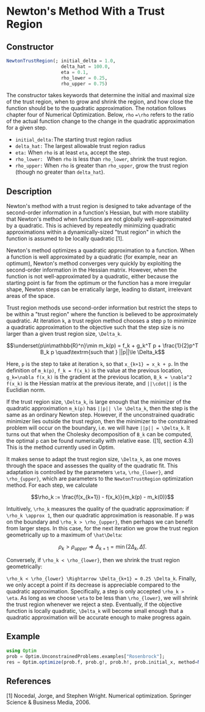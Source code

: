 # Newton's Method With a Trust Region
## Constructor
```julia
NewtonTrustRegion(; initial_delta = 1.0,
                    delta_hat = 100.0,
                    eta = 0.1,
                    rho_lower = 0.25,
                    rho_upper = 0.75)
```

The constructor takes keywords that determine the initial and maximal size of the trust region, when to grow and shrink the region, and how close the function should be to the quadratic approximation.  The notation follows chapter four of Numerical Optimization.  Below, ```rho``` ``=\rho`` refers to the ratio of the actual function change to the change in the quadratic approximation for a given step.

* `initial_delta:`The starting trust region radius
*  `delta_hat:` The largest allowable trust region radius
*  `eta:` When ```rho``` is at least ```eta```, accept the step.
*  `rho_lower: ` When ```rho``` is less than ```rho_lower```, shrink the trust region.
*  `rho_upper:` When ```rho``` is greater than ```rho_upper```, grow the trust region (though no greater than ```delta_hat```).

## Description
Newton's method with a trust region is designed to take advantage of the second-order information in a function's Hessian, but with more stability that Newton's method when functions are not globally well-approximated by a quadratic.  This is achieved by repeatedly minimizing quadratic approximations within a dynamically-sized "trust region" in which the function is assumed to be locally quadratic [1].

Newton's method optimizes a quadratic approximation to a function.  When a function is well approximated by a quadratic (for example, near an optimum), Newton's method converges very quickly by exploiting the second-order information in the Hessian matrix.  However, when the function is not well-approximated by a quadratic, either because the starting point is far from the optimum or the function has a more irregular shape, Newton steps can be erratically large, leading to distant, irrelevant areas of the space.

Trust region methods use second-order information but restrict the steps to be within a "trust region" where the function is believed to be approximately quadratic.  At iteration ``k``, a trust region method chooses a step ``p`` to minimize a quadratic approximation to the objective such that the step size is no larger than a given trust region size, ``\Delta_k``.

```math
\underset{p\in\mathbb{R}^n}\min m_k(p) = f_k + g_k^T p + \frac{1}{2}p^T B_k p \quad\textrm{such that } ||p||\le \Delta_k
```

Here, ``p`` is the step to take at iteration ``k``, so that ``x_{k+1} = x_k + p``.   In the definition of ``m_k(p)``, ``f_k = f(x_k)`` is the value at the previous location, ``g_k=\nabla f(x_k)`` is the gradient at the previous location, ``B_k = \nabla^2 f(x_k)`` is the Hessian matrix at the previous iterate, and ``||\cdot||`` is the Euclidian norm.

If the trust region size, ``\Delta_k``, is large enough that the minimizer of the quadratic approximation ``m_k(p)`` has ``||p|| \le \Delta_k``, then the step is the same as an ordinary Newton step.  However, if the unconstrained quadratic minimizer lies outside the trust region, then the minimizer to the constrained problem will occur on the boundary, i.e. we will have ``||p|| = \Delta_k``.  It turns out that when the Cholesky decomposition of ``B_k`` can be computed, the optimal ``p`` can be found numerically with relative ease.  ([1], section 4.3)  This is the method currently used in Optim.

It makes sense to adapt the trust region size, ``\Delta_k``, as one moves through the space and assesses the quality of the quadratic fit.  This adaptation is controlled by the parameters ``\eta``, ``\rho_{lower}``, and ``\rho_{upper}``, which are parameters to the ```NewtonTrustRegion``` optimization method.  For each step, we calculate

```math
\rho_k := \frac{f(x_{k+1}) - f(x_k)}{m_k(p) - m_k(0)}
```

Intuitively, ``\rho_k`` measures the quality of the quadratic approximation: if ``\rho_k \approx 1``, then our quadratic approximation is reasonable.  If  ``p`` was on the boundary and ``\rho_k > \rho_{upper}``, then perhaps we can benefit from larger steps.  In this case, for the next iteration we grow the trust region geometrically up to a maximum of ``\hat\Delta``:

```math
\rho_k > \rho_{upper} \Rightarrow \Delta_{k+1} = \min(2 \Delta_k, \hat\Delta).
```

Conversely, if ``\rho_k < \rho_{lower}``, then we shrink the trust region geometrically:

``\rho_k < \rho_{lower} \Rightarrow \Delta_{k+1} = 0.25 \Delta_k``.
Finally, we only accept a point if its decrease is appreciable compared to the quadratic approximation.  Specifically, a step is only accepted ``\rho_k > \eta``.  As long as we choose ``\eta`` to be less than ``\rho_{lower}``, we will shrink the trust region whenever we reject a step.  Eventually, if the objective function is locally quadratic, ``\Delta_k`` will become small enough that a quadratic approximation will be accurate enough to make progress again.

## Example

```julia
using Optim
prob = Optim.UnconstrainedProblems.examples["Rosenbrock"];
res = Optim.optimize(prob.f, prob.g!, prob.h!, prob.initial_x, method=NewtonTrustRegion())
```

## References

[1] Nocedal, Jorge, and Stephen Wright. Numerical optimization. Springer Science & Business Media, 2006.
